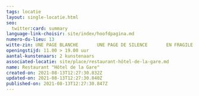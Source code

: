 ```yaml
---
tags: locatie
layout: single-locatie.html
seo:
  twitter:card: summary
language-link-choisir: site/index/hoofdpagina.md
numero-du-lieu: 13
witte-zin: UNE PAGE BLANCHE       UNE PAGE DE SILENCE       EN FRAGILE IMMOBILITÉ
openingstijd: 11.00 > 19.00 uur
aantal-kunstenaars: 2 kunstenaars
associated-locatie: site/place/restaurant-hôtel-de-la-gare.md
name: Restaurant "Hôtel de la Gare"
created-on: 2021-08-13T12:27:30.832Z
updated-on: 2021-08-13T12:27:30.840Z
published-on: 2021-08-13T12:27:30.847Z
---
```

